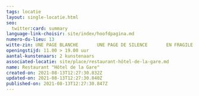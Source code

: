 ```yaml
---
tags: locatie
layout: single-locatie.html
seo:
  twitter:card: summary
language-link-choisir: site/index/hoofdpagina.md
numero-du-lieu: 13
witte-zin: UNE PAGE BLANCHE       UNE PAGE DE SILENCE       EN FRAGILE IMMOBILITÉ
openingstijd: 11.00 > 19.00 uur
aantal-kunstenaars: 2 kunstenaars
associated-locatie: site/place/restaurant-hôtel-de-la-gare.md
name: Restaurant "Hôtel de la Gare"
created-on: 2021-08-13T12:27:30.832Z
updated-on: 2021-08-13T12:27:30.840Z
published-on: 2021-08-13T12:27:30.847Z
---
```

